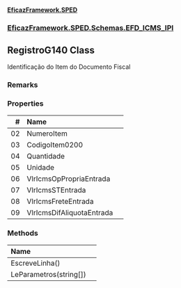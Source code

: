 #### [EficazFramework.SPED](EficazFrameworkSPED.md 'EficazFramework SPED')
### [EficazFramework.SPED.Schemas.EFD_ICMS_IPI](EficazFramework.SPED.Schemas.EFD_ICMS_IPI.md 'EficazFramework.SPED.Schemas.EFD_ICMS_IPI')

## RegistroG140 Class

Identificação do Item do Documento Fiscal

### Remarks
### Properties

| # | Name | |
| ---: | :--- | :--- |
| 02 | NumeroItem |  |
| 03 | CodigoItem0200 |  |
| 04 | Quantidade |  |
| 05 | Unidade |  |
| 06 | VlrIcmsOpPropriaEntrada |  |
| 07 | VlrIcmsSTEntrada |  |
| 08 | VlrIcmsFreteEntrada |  |
| 09 | VlrIcmsDifAliquotaEntrada |  |
### Methods

| Name | |
| :--- | :--- |
| EscreveLinha() |  |
| LeParametros(string[]) |  |
